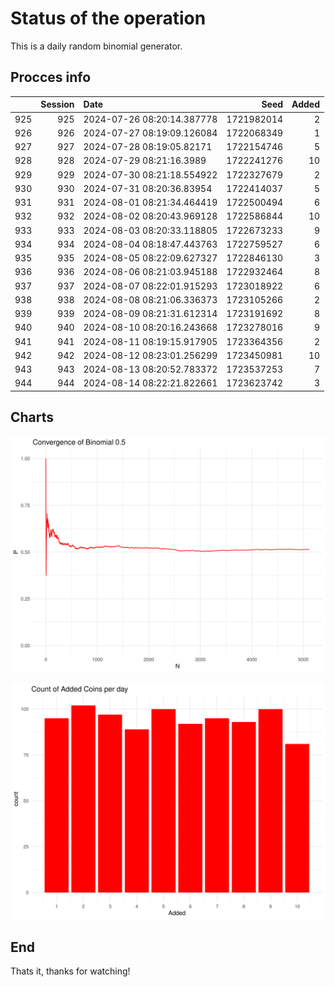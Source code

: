 # Status of the operation
  
  This is a daily random binomial generator.
  
## Procces info

|    | Session|Date                       |       Seed| Added|
|:---|-------:|:--------------------------|----------:|-----:|
|925 |     925|2024-07-26 08:20:14.387778 | 1721982014|     2|
|926 |     926|2024-07-27 08:19:09.126084 | 1722068349|     1|
|927 |     927|2024-07-28 08:19:05.82171  | 1722154746|     5|
|928 |     928|2024-07-29 08:21:16.3989   | 1722241276|    10|
|929 |     929|2024-07-30 08:21:18.554922 | 1722327679|     2|
|930 |     930|2024-07-31 08:20:36.83954  | 1722414037|     5|
|931 |     931|2024-08-01 08:21:34.464419 | 1722500494|     6|
|932 |     932|2024-08-02 08:20:43.969128 | 1722586844|    10|
|933 |     933|2024-08-03 08:20:33.118805 | 1722673233|     9|
|934 |     934|2024-08-04 08:18:47.443763 | 1722759527|     6|
|935 |     935|2024-08-05 08:22:09.627327 | 1722846130|     3|
|936 |     936|2024-08-06 08:21:03.945188 | 1722932464|     8|
|937 |     937|2024-08-07 08:22:01.915293 | 1723018922|     6|
|938 |     938|2024-08-08 08:21:06.336373 | 1723105266|     2|
|939 |     939|2024-08-09 08:21:31.612314 | 1723191692|     8|
|940 |     940|2024-08-10 08:20:16.243668 | 1723278016|     9|
|941 |     941|2024-08-11 08:19:15.917905 | 1723364356|     2|
|942 |     942|2024-08-12 08:23:01.256299 | 1723450981|    10|
|943 |     943|2024-08-13 08:20:52.783372 | 1723537253|     7|
|944 |     944|2024-08-14 08:22:21.822661 | 1723623742|     3|

## Charts 

![](charts/plot1.png)

![](charts/plot2.png)

## End

Thats it, thanks for watching!
